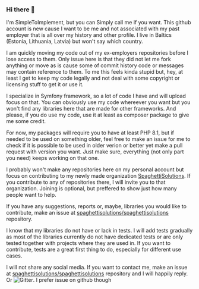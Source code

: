 ### Hi there 👋

<!--
**simpletoimplement/simpletoimplement** is a ✨ _special_ ✨ repository because its `README.md` (this file) appears on your GitHub profile.

Here are some ideas to get you started:

- 🔭 I’m currently working on ...
- 🌱 I’m currently learning ...
- 👯 I’m looking to collaborate on ...
- 🤔 I’m looking for help with ...
- 💬 Ask me about ...
- 📫 How to reach me: ...
- 😄 Pronouns: ...
- ⚡ Fun fact: ...
-->

I'm SimpleToImplement, but you can Simply call me if you want. This github account is new cause I want to be me and not associated with my past employer that is all over my history and other profile. I live in Baltics (Estonia, Lithuania, Latvia) but won't say which country.

I am quickly moving my code out of my ex-employers repositories before I lose access to them. Only issue here is that they did not let me fork anything or move as is cause some of commit history code or messages may contain reference to them. To me this feels kinda stupid but, hey, at least I get to keep my code legally and not deal with some copyright or licensing stuff to get it or use it.  

I specialize in Symfony framework, so a lot of code I have and will upload focus on that. You can obviously use my code whereever you want but you won't find any libraries here that are made for other frameworks. And please, if you do use my code, use it at least as composer package to give me some credit.  

For now, my packages will require you to have at least PHP 8.1, but if needed to be used on something older, feel free to make an issue for me to check if it is possible to be used in older verion or better yet make a pull request with version you want. Just make sure, everything (not only part you need) keeps working on that one.  

I probably won't make any repositories here on my personal account but focus on contributing to my newly made organization [SpaghettiSolutions](https://github.com/spaghettisolutions). If you contribute to any of repositories there, I will invite you to that organization. Joining is optional, but preffered to show just how many people want to help. 

If you have any suggestions, reports or, maybe, libraries you would like to contribute, make an issue at [spaghettisolutions/spaghettisolutions](https://github.com/spaghettisolutions/spaghettisolutions) repository.  

I know that my libraries do not have or lack in tests. I will add tests gradually as most of the libraries currently do not have dedicated tests or are only tested together with projects where they are used in. If you want to contribute, tests are a great first thing to do, especially for different use cases.  

I will not share any social media. If you want to contact me, make an issue at [spaghettisolutions/spaghettisolutions](https://github.com/spaghettisolutions/spaghettisolutions) repository and I will happily reply. Or ![Gitter](https://img.shields.io/gitter/room/spaghettisolutions/community?color=960018&label=write%20me&style=flat-square). I prefer issue on github though
